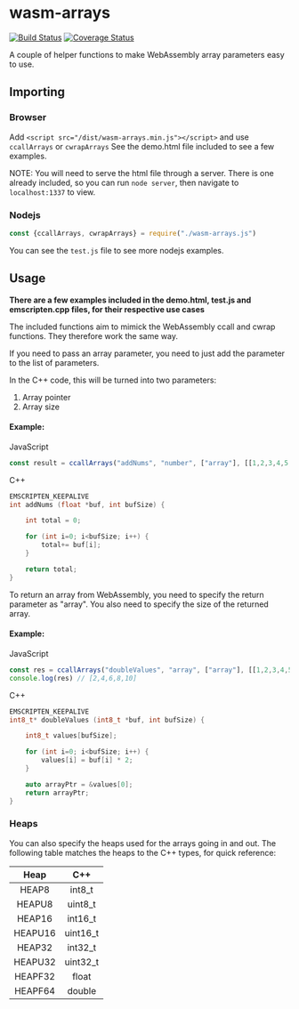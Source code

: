 # wasm-arrays
[![Build Status](https://travis-ci.org/DanRuta/wasm-arrays.svg?branch=master)](https://travis-ci.org/DanRuta/wasm-arrays) [![Coverage Status](https://coveralls.io/repos/github/DanRuta/wasm-arrays/badge.svg?branch=master)](https://coveralls.io/github/DanRuta/wasm-arrays?branch=master)

A couple of helper functions to make WebAssembly array parameters easy to use.

## Importing
### Browser
Add ```<script src="/dist/wasm-arrays.min.js"></script>``` and use ```ccallArrays``` or ```cwrapArrays```
See the demo.html file included to see a few examples.

NOTE: You will need to serve the html file through a server. There is one already included, so you can run ```node server```, then navigate to ```localhost:1337``` to view.

### Nodejs
```javascript
const {ccallArrays, cwrapArrays} = require("./wasm-arrays.js")
```
You can see the ```test.js``` file to see more nodejs examples.

## Usage

**There are a few examples included in the demo.html, test.js and emscripten.cpp files, for their respective use cases**

The included functions aim to mimick the WebAssembly ccall and cwrap functions. They therefore work the same way.

If you need to pass an array parameter, you need to just add the parameter to the list of parameters.

In the C++ code, this will be turned into two parameters:
1. Array pointer
2. Array size

#### Example:
JavaScript
```javascript
const result = ccallArrays("addNums", "number", ["array"], [[1,2,3,4,5,6,7]])
```
C++
```c++
EMSCRIPTEN_KEEPALIVE
int addNums (float *buf, int bufSize) {

    int total = 0;

    for (int i=0; i<bufSize; i++) {
        total+= buf[i];
    }

    return total;
}
```

To return an array from WebAssembly, you need to specify the return parameter as "array". You also need to specify the size of the returned array.

#### Example:
JavaScript
```javascript
const res = ccallArrays("doubleValues", "array", ["array"], [[1,2,3,4,5]], {heapIn: "HEAP8", heapOut: "HEAP8", returnArraySize: 5})
console.log(res) // [2,4,6,8,10]
```
C++
```c++
EMSCRIPTEN_KEEPALIVE
int8_t* doubleValues (int8_t *buf, int bufSize) {

    int8_t values[bufSize];

    for (int i=0; i<bufSize; i++) {
        values[i] = buf[i] * 2;
    }

    auto arrayPtr = &values[0];
    return arrayPtr;
}
```

### Heaps
You can also specify the heaps used for the arrays going in and out. The following table matches the heaps to the C++ types, for quick reference:

| Heap | C++ |
|:--:|:--:|
| HEAP8 | int8_t |
| HEAPU8 | uint8_t |
| HEAP16 | int16_t |
| HEAPU16 | uint16_t |
| HEAP32 | int32_t |
| HEAPU32 | uint32_t |
| HEAPF32 | float |
| HEAPF64 | double |
